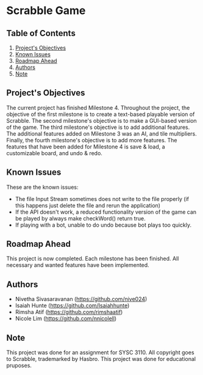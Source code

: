 # Scrabble Game

## Table of Contents

1. [Project's Objectives](#Project's-Objectives)
2. [Known Issues](#Known-Issues)
3. [Roadmap Ahead](#Roadmap-Ahead)
4. [Authors](#Authors)
5. [Note](#Note)

<!-- Project's Objectives -->
## Project's Objectives

The current project has finished Milestone 4. Throughout the project, the objective of the first milestone is to create a text-based playable version of Scrabble. The second milestone's objective is to make a GUI-based version of the game. The third milestone's objective is to add additional features. The additional features added on Milestone 3 was an AI, and tile multipliers. Finally, the fourth milestone's objective is to add more features. The features that have been added for Milestone 4 is save & load, a customizable board, and undo & redo. 

<!-- Known Issues -->
## Known Issues
These are the known issues:
* The file Input Stream sometimes does not write to the file properly (if this happens just delete the file and rerun the application)
* If the API doesn't work, a reduced functionality version of the game can be played by always make checkWord() return true.
* If playing with a bot, unable to do undo because bot plays too quickly.

<!-- Roadmap Ahead -->
## Roadmap Ahead
This project is now completed. Each milestone has been finished. All necessary and wanted features have been implemented. 

<!-- Authors -->
## Authors
* Nivetha Sivasaravanan (https://github.com/nive024)
* Isaiah Hunte (https://github.com/Isaiahhunte)
* Rimsha Atif (https://github.com/rimshaatif)
* Nicole Lim (https://github.com/nnicolell)

<!-- Note -->
## Note
This project was done for an assignment for SYSC 3110. All copyright goes to Scrabble, trademarked by Hasbro. This project was done for educational pruposes. 

